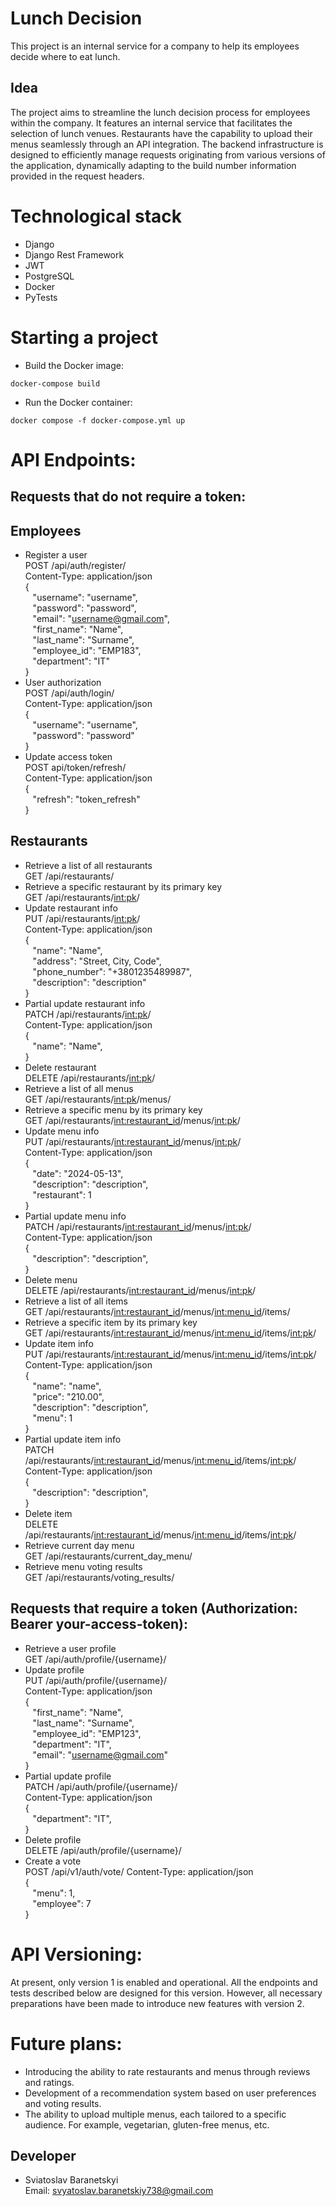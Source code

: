 # Lunch Decision
This project is an internal service for a company to help its employees decide where to eat lunch.
## Idea
The project aims to streamline the lunch decision process for employees within the company. It features an internal service that facilitates the selection of lunch venues. Restaurants have the capability to upload their menus seamlessly through an API integration. The backend infrastructure is designed to efficiently manage requests originating from various versions of the application, dynamically adapting to the build number information provided in the request headers.
# Technological stack
- Django
- Django Rest Framework
- JWT
- PostgreSQL
- Docker
- PyTests
# Starting a project
- Build the Docker image: 
```
docker-compose build
```
- Run the Docker container:
```
docker compose -f docker-compose.yml up
```
# API Endpoints:
## Requests that do not require a token:
## Employees
- Register a user<br>
POST /api/auth/register/<br>
Content-Type: application/json<br>
{<br>
&nbsp;&nbsp;&nbsp;"username": "username",<br>
&nbsp;&nbsp;&nbsp;"password": "password",<br>
&nbsp;&nbsp;&nbsp;"email": "username@gmail.com",<br>
&nbsp;&nbsp;&nbsp;"first_name": "Name",<br>
&nbsp;&nbsp;&nbsp;"last_name": "Surname",<br>
&nbsp;&nbsp;&nbsp;"employee_id": "EMP183",<br>
&nbsp;&nbsp;&nbsp;"department": "IT"<br>
}
- User authorization<br>
POST /api/auth/login/<br>
Content-Type: application/json<br>
{<br>
&nbsp;&nbsp;&nbsp;"username": "username",<br>
&nbsp;&nbsp;&nbsp;"password": "password"<br>
}
- Update access token<br>
POST api/token/refresh/<br>
Content-Type: application/json<br>
{<br>
&nbsp;&nbsp;&nbsp;"refresh": "token_refresh"<br>
}<br>
## Restaurants
- Retrieve a list of all restaurants<br>
GET /api/restaurants/
- Retrieve a specific restaurant by its primary key<br>
GET /api/restaurants/<int:pk>/
- Update restaurant info<br>
PUT /api/restaurants/<int:pk>/<br>
Content-Type: application/json<br>
{<br>
&nbsp;&nbsp;&nbsp;"name": "Name",<br>
&nbsp;&nbsp;&nbsp;"address": "Street, City, Code",<br>
&nbsp;&nbsp;&nbsp;"phone_number": "+3801235489987",<br>
&nbsp;&nbsp;&nbsp;"description": "description"<br>
}
- Partial update restaurant info<br>
PATCH /api/restaurants/<int:pk>/<br>
Content-Type: application/json<br>
{<br>
&nbsp;&nbsp;&nbsp;"name": "Name",<br>
}
- Delete restaurant<br>
DELETE /api/restaurants/<int:pk>/<br>
- Retrieve a list of all menus<br>
GET /api/restaurants/<int:pk>/menus/
- Retrieve a specific menu by its primary key<br>
GET /api/restaurants/<int:restaurant_id>/menus/<int:pk>/
- Update menu info<br>
PUT /api/restaurants/<int:restaurant_id>/menus/<int:pk>/<br>
Content-Type: application/json<br>
{<br>
&nbsp;&nbsp;&nbsp;"date": "2024-05-13",<br>
&nbsp;&nbsp;&nbsp;"description": "description",<br>
&nbsp;&nbsp;&nbsp;"restaurant": 1<br>
}
- Partial update menu info<br>
PATCH /api/restaurants/<int:restaurant_id>/menus/<int:pk>/<br>
Content-Type: application/json<br>
{<br>
&nbsp;&nbsp;&nbsp;"description": "description",<br>
}
- Delete menu<br>
DELETE /api/restaurants/<int:restaurant_id>/menus/<int:pk>/
- Retrieve a list of all items<br>
GET /api/restaurants/<int:restaurant_id>/menus/<int:menu_id>/items/
- Retrieve a specific item by its primary key<br>
GET /api/restaurants/<int:restaurant_id>/menus/<int:menu_id>/items/<int:pk>/
- Update item info<br>
PUT /api/restaurants/<int:restaurant_id>/menus/<int:menu_id>/items/<int:pk>/<br>
Content-Type: application/json<br>
{<br>
&nbsp;&nbsp;&nbsp;"name": "name",<br>
&nbsp;&nbsp;&nbsp;"price": "210.00",<br>
&nbsp;&nbsp;&nbsp;"description": "description",<br>
&nbsp;&nbsp;&nbsp;"menu": 1<br>
}
- Partial update item info<br>
PATCH /api/restaurants/<int:restaurant_id>/menus/<int:menu_id>/items/<int:pk>/<br>
Content-Type: application/json<br>
{<br>
&nbsp;&nbsp;&nbsp;"description": "description",<br>
}
- Delete item<br>
DELETE /api/restaurants/<int:restaurant_id>/menus/<int:menu_id>/items/<int:pk>/
- Retrieve current day menu<br>
GET /api/restaurants/current_day_menu/
- Retrieve menu voting results<br>
GET /api/restaurants/voting_results/
## Requests that require a token (Authorization: Bearer your-access-token):
- Retrieve a user profile<br>
GET /api/auth/profile/{username}/
- Update profile<br>
PUT /api/auth/profile/{username}/<br>
Content-Type: application/json<br>
{<br>
&nbsp;&nbsp;&nbsp;"first_name": "Name",<br>
&nbsp;&nbsp;&nbsp;"last_name": "Surname",<br>
&nbsp;&nbsp;&nbsp;"employee_id": "EMP123",<br>
&nbsp;&nbsp;&nbsp;"department": "IT",<br>
&nbsp;&nbsp;&nbsp;"email": "username@gmail.com"<br>
}
- Partial update profile<br>
PATCH /api/auth/profile/{username}/<br>
Content-Type: application/json<br>
{<br>
&nbsp;&nbsp;&nbsp;"department": "IT",<br>
}
- Delete profile<br>
DELETE /api/auth/profile/{username}/
- Create a vote<br>
POST /api/v1/auth/vote/
Content-Type: application/json<br>
{<br>
&nbsp;&nbsp;&nbsp;"menu": 1,<br>
&nbsp;&nbsp;&nbsp;"employee": 7<br>
}
# API Versioning:
At present, only version 1 is enabled and operational. All the endpoints and tests described below are designed for this version. However, all necessary preparations have been made to introduce new features with version 2.
# Future plans:
- Introducing the ability to rate restaurants and menus through reviews and ratings.
- Development of a recommendation system based on user preferences and voting results.
- The ability to upload multiple menus, each tailored to a specific audience. For example, vegetarian, gluten-free menus, etc.
## Developer
- Sviatoslav Baranetskyi<br>
  Email: svyatoslav.baranetskiy738@gmail.com
